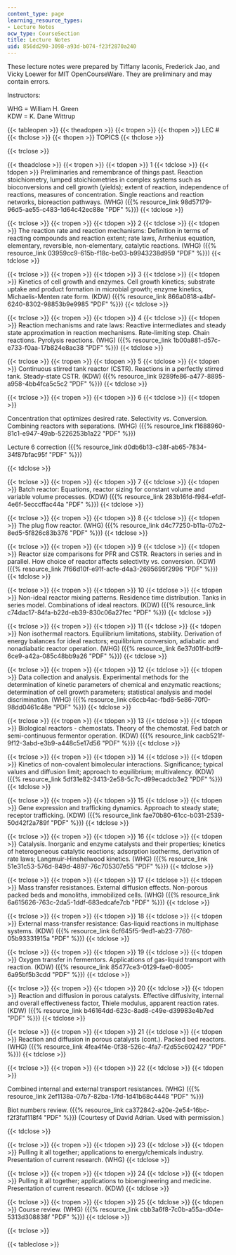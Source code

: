 ```yaml
---
content_type: page
learning_resource_types:
- Lecture Notes
ocw_type: CourseSection
title: Lecture Notes
uid: 856dd290-3098-a93d-b074-f23f2870a240
---
```


These lecture notes were prepared by Tiffany Iaconis, Frederick Jao, and Vicky Loewer for MIT OpenCourseWare. They are preliminary and may contain errors.

Instructors:

WHG = William H. Green  
KDW = K. Dane Wittrup

{{< tableopen >}}
{{< theadopen >}}
{{< tropen >}}
{{< thopen >}}
LEC #
{{< thclose >}}
{{< thopen >}}
TOPICS
{{< thclose >}}

{{< trclose >}}

{{< theadclose >}}
{{< tropen >}}
{{< tdopen >}}
1
{{< tdclose >}}
{{< tdopen >}}
Preliminaries and remembrance of things past. Reaction stoichiometry, lumped stoichiometries in complex systems such as bioconversions and cell growth (yields); extent of reaction, independence of reactions, measures of concentration. Single reactions and reaction networks, bioreaction pathways. (WHG) ({{% resource_link 98d57179-96d5-ae55-c483-1d64c42ec88e "PDF" %}})
{{< tdclose >}}

{{< trclose >}}
{{< tropen >}}
{{< tdopen >}}
2
{{< tdclose >}}
{{< tdopen >}}
The reaction rate and reaction mechanisms: Definition in terms of reacting compounds and reaction extent; rate laws, Arrhenius equation, elementary, reversible, non-elementary, catalytic reactions. (WHG) ({{% resource_link 03959cc9-615b-f18c-be03-b9943238d959 "PDF" %}})
{{< tdclose >}}

{{< trclose >}}
{{< tropen >}}
{{< tdopen >}}
3
{{< tdclose >}}
{{< tdopen >}}
Kinetics of cell growth and enzymes. Cell growth kinetics; substrate uptake and product formation in microbial growth; enzyme kinetics, Michaelis-Menten rate form. (KDW) ({{% resource_link 866a0818-a4bf-6240-8302-98853b9e9985 "PDF" %}})
{{< tdclose >}}

{{< trclose >}}
{{< tropen >}}
{{< tdopen >}}
4
{{< tdclose >}}
{{< tdopen >}}
Reaction mechanisms and rate laws: Reactive intermediates and steady state approximation in reaction mechanisms. Rate-limiting step. Chain reactions. Pyrolysis reactions. (WHG) ({{% resource_link 1b00a881-d57c-e733-f0aa-17b824e8ac38 "PDF" %}})
{{< tdclose >}}

{{< trclose >}}
{{< tropen >}}
{{< tdopen >}}
5
{{< tdclose >}}
{{< tdopen >}}
Continuous stirred tank reactor (CSTR). Reactions in a perfectly stirred tank. Steady-state CSTR. (KDW) ({{% resource_link 9289fe86-a477-8895-a958-4bb4fca5c5c2 "PDF" %}})
{{< tdclose >}}

{{< trclose >}}
{{< tropen >}}
{{< tdopen >}}
6
{{< tdclose >}}
{{< tdopen >}}


Concentration that optimizes desired rate. Selectivity vs. Conversion. Combining reactors with separations. (WHG) ({{% resource_link f1688960-81c1-e947-49ab-5226253b1a22 "PDF" %}})

Lecture 6 correction ({{% resource_link d0db6b13-c38f-ab65-7834-34f87bfac95f "PDF" %}})


{{< tdclose >}}

{{< trclose >}}
{{< tropen >}}
{{< tdopen >}}
7
{{< tdclose >}}
{{< tdopen >}}
Batch reactor: Equations, reactor sizing for constant volume and variable volume processes. (KDW) ({{% resource_link 283b16fd-f984-efdf-4e6f-5ecccffac44a "PDF" %}})
{{< tdclose >}}

{{< trclose >}}
{{< tropen >}}
{{< tdopen >}}
8
{{< tdclose >}}
{{< tdopen >}}
The plug flow reactor. (WHG) ({{% resource_link d4c77250-b11a-07b2-8ed5-5f826c83b376 "PDF" %}})
{{< tdclose >}}

{{< trclose >}}
{{< tropen >}}
{{< tdopen >}}
9
{{< tdclose >}}
{{< tdopen >}}
Reactor size comparisons for PFR and CSTR. Reactors in series and in parallel. How choice of reactor affects selectivity vs. conversion. (KDW) ({{% resource_link 7f66d10f-e91f-acfe-d4a3-2695695f2996 "PDF" %}})
{{< tdclose >}}

{{< trclose >}}
{{< tropen >}}
{{< tdopen >}}
10
{{< tdclose >}}
{{< tdopen >}}
Non-ideal reactor mixing patterns. Residence time distribution. Tanks in series model. Combinations of ideal reactors. (KDW) ({{% resource_link c74dac17-84fa-b22d-eb39-830c06a27fec "PDF" %}})
{{< tdclose >}}

{{< trclose >}}
{{< tropen >}}
{{< tdopen >}}
11
{{< tdclose >}}
{{< tdopen >}}
Non isothermal reactors. Equilibrium limitations, stability. Derivation of energy balances for ideal reactors; equilibrium conversion, adiabatic and nonadiabatic reactor operation. (WHG) ({{% resource_link 6e37d01f-bdf9-6ce9-a42a-085c48bb9a26 "PDF" %}})
{{< tdclose >}}

{{< trclose >}}
{{< tropen >}}
{{< tdopen >}}
12
{{< tdclose >}}
{{< tdopen >}}
Data collection and analysis. Experimental methods for the determination of kinetic parameters of chemical and enzymatic reactions; determination of cell growth parameters; statistical analysis and model discrimination. (WHG) ({{% resource_link c6ccb4ac-fbd8-5e86-70f0-98dd0461c48e "PDF" %}})
{{< tdclose >}}

{{< trclose >}}
{{< tropen >}}
{{< tdopen >}}
13
{{< tdclose >}}
{{< tdopen >}}
Biological reactors - chemostats. Theory of the chemostat. Fed batch or semi-continuous fermentor operation. (KDW) ({{% resource_link cacb521f-9f12-3abd-e3b9-a448c5e17d56 "PDF" %}})
{{< tdclose >}}

{{< trclose >}}
{{< tropen >}}
{{< tdopen >}}
14
{{< tdclose >}}
{{< tdopen >}}
Kinetics of non-covalent bimolecular interactions. Significance; typical values and diffusion limit; approach to equilibrium; multivalency. (KDW) ({{% resource_link 5df31e82-3413-2e58-5c7c-d99ecadcb3e2 "PDF" %}})
{{< tdclose >}}

{{< trclose >}}
{{< tropen >}}
{{< tdopen >}}
15
{{< tdclose >}}
{{< tdopen >}}
Gene expression and trafficking dynamics. Approach to steady state; receptor trafficking. (KDW) ({{% resource_link fae70b80-61cc-b031-2539-50d42f2a789f "PDF" %}})
{{< tdclose >}}

{{< trclose >}}
{{< tropen >}}
{{< tdopen >}}
16
{{< tdclose >}}
{{< tdopen >}}
Catalysis. Inorganic and enzyme catalysts and their properties; kinetics of heterogeneous catalytic reactions; adsorption isotherms, derivation of rate laws; Langmuir-Hinshelwood kinetics. (WHG) ({{% resource_link 51e31c53-576d-849d-4897-76c705307e55 "PDF" %}})
{{< tdclose >}}

{{< trclose >}}
{{< tropen >}}
{{< tdopen >}}
17
{{< tdclose >}}
{{< tdopen >}}
Mass transfer resistances. External diffusion effects. Non-porous packed beds and monoliths, immobilized cells. (WHG) ({{% resource_link 6a615626-763c-2da5-1ddf-683edcafe7cb "PDF" %}})
{{< tdclose >}}

{{< trclose >}}
{{< tropen >}}
{{< tdopen >}}
18
{{< tdclose >}}
{{< tdopen >}}
External mass-transfer resistance: Gas-liquid reactions in multiphase systems. (KDW) ({{% resource_link 6cf645f5-9ed1-ab23-7760-05b93331915a "PDF" %}})
{{< tdclose >}}

{{< trclose >}}
{{< tropen >}}
{{< tdopen >}}
19
{{< tdclose >}}
{{< tdopen >}}
Oxygen transfer in fermentors. Applications of gas-liquid transport with reaction. (KDW) ({{% resource_link 85477ce3-0129-fae0-8005-6a95bf5b3cdd "PDF" %}})
{{< tdclose >}}

{{< trclose >}}
{{< tropen >}}
{{< tdopen >}}
20
{{< tdclose >}}
{{< tdopen >}}
Reaction and diffusion in porous catalysts. Effective diffusivity, internal and overall effectiveness factor, Thiele modulus, apparent reaction rates. (KDW) ({{% resource_link b46164dd-623c-8ad8-c49e-d39983e4b7ed "PDF" %}})
{{< tdclose >}}

{{< trclose >}}
{{< tropen >}}
{{< tdopen >}}
21
{{< tdclose >}}
{{< tdopen >}}
Reaction and diffusion in porous catalysts (cont.). Packed bed reactors. (WHG) ({{% resource_link 4fea4f4e-0f38-526c-4fa7-f2d55c602427 "PDF" %}})
{{< tdclose >}}

{{< trclose >}}
{{< tropen >}}
{{< tdopen >}}
22
{{< tdclose >}}
{{< tdopen >}}


Combined internal and external transport resistances. (WHG) ({{% resource_link 2ef1138a-07b7-82ba-17fd-1d41b68c4448 "PDF" %}})

Biot numbers review. ({{% resource_link ca372842-a20e-2e54-16bc-f2f3faf118f4 "PDF" %}}) (Courtesy of David Adrian. Used with permission.)


{{< tdclose >}}

{{< trclose >}}
{{< tropen >}}
{{< tdopen >}}
23
{{< tdclose >}}
{{< tdopen >}}
Pulling it all together; applications to energy/chemicals industry. Presentation of current research. (WHG)
{{< tdclose >}}

{{< trclose >}}
{{< tropen >}}
{{< tdopen >}}
24
{{< tdclose >}}
{{< tdopen >}}
Pulling it all together; applications to bioengineering and medicine. Presentation of current research. (KDW)
{{< tdclose >}}

{{< trclose >}}
{{< tropen >}}
{{< tdopen >}}
25
{{< tdclose >}}
{{< tdopen >}}
Course review. (WHG) ({{% resource_link cbb3a6f8-7c0b-a55a-d04e-5313d308838f "PDF" %}})
{{< tdclose >}}

{{< trclose >}}

{{< tableclose >}}